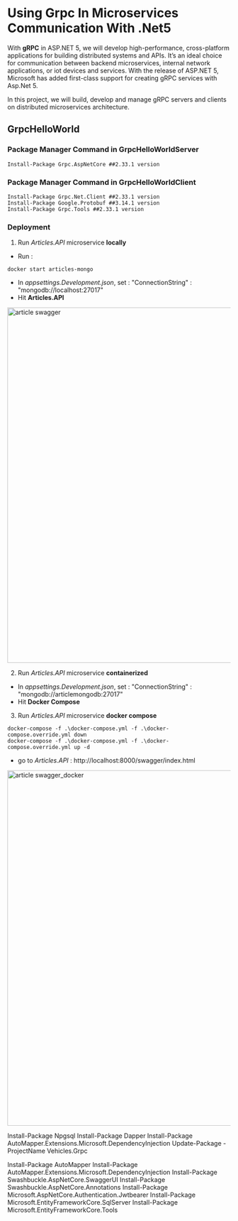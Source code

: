 # Using Grpc In Microservices Communication With .Net5

With **gRPC** in ASP.NET 5, we will develop high-performance, cross-platform applications for building distributed systems and APIs. It’s an ideal choice for communication between backend microservices, internal network applications, or iot devices and services. With the release of ASP.NET 5, Microsoft has added first-class support for creating gRPC services with Asp.Net 5.

In this project, we will build, develop and manage gRPC servers and clients on distributed microservices architecture.




## GrpcHelloWorld 

### Package Manager Command in **GrpcHelloWorldServer**
```
Install-Package Grpc.AspNetCore ##2.33.1 version
```

### Package Manager Command in **GrpcHelloWorldClient**
```
Install-Package Grpc.Net.Client ##2.33.1 version
Install-Package Google.Protobuf ##3.14.1 version
Install-Package Grpc.Tools ##2.33.1 version
```

### Deployment

1. Run *Articles.API* microservice **locally**
- Run :
```
docker start articles-mongo
```
- In *appsettings.Development.json*, set : "ConnectionString" : "mongodb://localhost:27017"
- Hit **Articles.API**

<img src="/pictures/article_swagger.png" title="article swagger"  width="800">

2. Run *Articles.API* microservice **containerized**
- In *appsettings.Development.json*, set : "ConnectionString" : "mongodb://articlemongodb:27017"
- Hit **Docker Compose**

3. Run *Articles.API* microservice **docker compose**
```
docker-compose -f .\docker-compose.yml -f .\docker-compose.override.yml down
docker-compose -f .\docker-compose.yml -f .\docker-compose.override.yml up -d
```
- go to *Articles.API* : http://localhost:8000/swagger/index.html

<img src="/pictures/article_swagger_docker.png" title="article swagger_docker"  width="800">





Install-Package Npgsql 
Install-Package Dapper 
Install-Package AutoMapper.Extensions.Microsoft.DependencyInjection 
Update-Package -ProjectName Vehicles.Grpc

Install-Package AutoMapper
Install-Package AutoMapper.Extensions.Microsoft.DependencyInjection
Install-Package Swashbuckle.AspNetCore.SwaggerUI 
Install-Package Swashbuckle.AspNetCore.Annotations 
Install-Package Microsoft.AspNetCore.Authentication.Jwtbearer
Install-Package Microsoft.EntityFrameworkCore.SqlServer 
Install-Package Microsoft.EntityFrameworkCore.Tools 